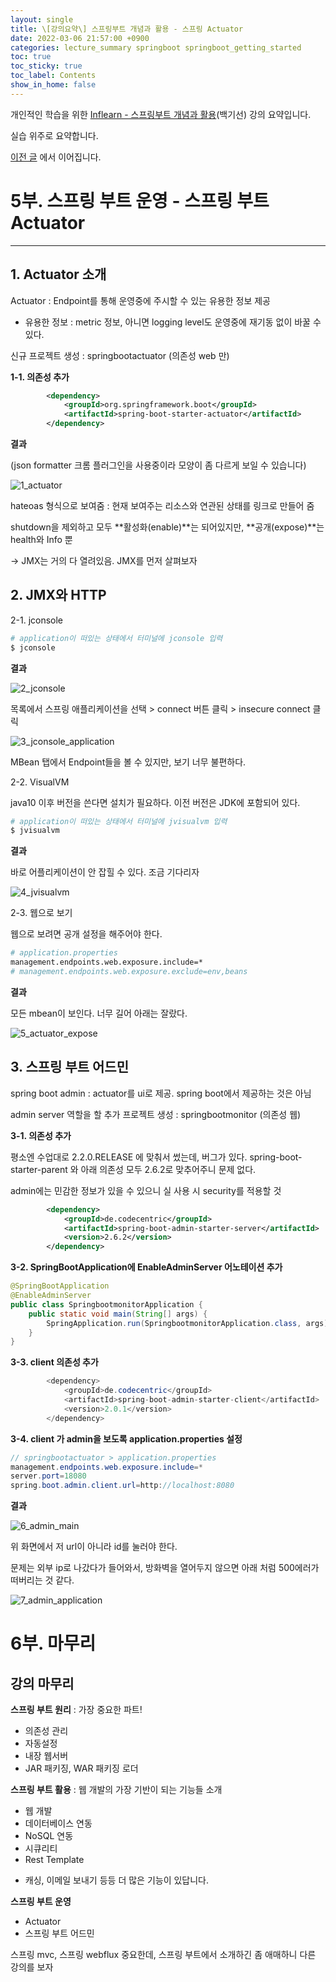 ```yaml
---
layout: single
title: \[강의요약\] 스프링부트 개념과 활용 - 스프링 Actuator
date: 2022-03-06 21:57:00 +0900
categories: lecture_summary springboot springboot_getting_started
toc: true
toc_sticky: true
toc_label: Contents
show_in_home: false
---
```


개인적인 학습을 위한 [Inflearn - 스프링부트 개념과 활용](https://www.inflearn.com/course/%EC%8A%A4%ED%94%84%EB%A7%81%EB%B6%80%ED%8A%B8/dashboard)(백기선) 강의 요약입니다.

실습 위주로 요약합니다.

[이전 글](https://cherrue.github.io/lecture_summary/springboot/springboot_getting_started/lecture-keesun-spring-rest-client/) 에서 이어집니다.

# 5부. 스프링 부트 운영 - 스프링 부트 Actuator

---

## 1. Actuator 소개

Actuator : Endpoint를 통해 운영중에 주시할 수 있는 유용한 정보 제공

- 유용한 정보 : metric 정보, 아니면 logging level도 운영중에 재기동 없이 바꿀 수 있다.

신규 프로젝트 생성 : springbootactuator (의존성 web 만)

**1-1. 의존성 추가**

```xml
		<dependency>
            <groupId>org.springframework.boot</groupId>
            <artifactId>spring-boot-starter-actuator</artifactId>
        </dependency>
```

**결과**

(json formatter 크롬 플러그인을 사용중이라 모양이 좀 다르게 보일 수 있습니다)

![1_actuator](/assets/images/2022-03/06/1_actuator.png)

hateoas 형식으로 보여줌 : 현재 보여주는 리소스와 연관된 상태를 링크로 만들어 줌

shutdown을 제외하고 모두 **활성화(enable)**는 되어있지만, **공개(expose)**는 health와 Info 뿐

→ JMX는 거의 다 열려있음. JMX를 먼저 살펴보자

## 2. JMX와 HTTP

2-1. jconsole

```bash
# application이 떠있는 상태에서 터미널에 jconsole 입력
$ jconsole
```

**결과**

![2_jconsole](/assets/images/2022-03/06/2_jconsole.png)

목록에서 스프링 애플리케이션을 선택 > connect 버튼 클릭 > insecure connect 클릭

![3_jconsole_application](/assets/images/2022-03/06/3_jconsole_application.png)

MBean 탭에서 Endpoint들을 볼 수 있지만, 보기 너무 불편하다.

2-2. VisualVM

java10 이후 버전을 쓴다면 설치가 필요하다. 이전 버전은 JDK에 포함되어 있다.

```bash
# application이 떠있는 상태에서 터미널에 jvisualvm 입력
$ jvisualvm
```

**결과**

바로 어플리케이션이 안 잡힐 수 있다. 조금 기다리자

![4_jvisualvm](/assets/images/2022-03/06/4_jvisualvm.png)

2-3. 웹으로 보기

웹으로 보려면 공개 설정을 해주어야 한다.

```bash
# application.properties
management.endpoints.web.exposure.include=*
# management.endpoints.web.exposure.exclude=env,beans
```

**결과**

모든 mbean이 보인다. 너무 길어 아래는 잘랐다.

![5_actuator_expose](/assets/images/2022-03/06/5_actuator_expose.png)

## 3. 스프링 부트 어드민

spring boot admin : actuator를 ui로 제공. spring boot에서 제공하는 것은 아님

admin server 역할을 할 추가 프로젝트 생성 : springbootmonitor (의존성 웹)

**3-1. 의존성 추가**

평소엔 수업대로 2.2.0.RELEASE 에 맞춰서 썼는데, 버그가 있다. 
spring-boot-starter-parent 와 아래 의존성 모두 2.6.2로 맞추어주니 문제 없다.

admin에는 민감한 정보가 있을 수 있으니 실 사용 시 security를 적용할 것

```xml
		<dependency>
            <groupId>de.codecentric</groupId>
            <artifactId>spring-boot-admin-starter-server</artifactId>
            <version>2.6.2</version>
        </dependency>
```

**3-2. SpringBootApplication에 EnableAdminServer 어노테이션 추가**

```java
@SpringBootApplication
@EnableAdminServer
public class SpringbootmonitorApplication {
    public static void main(String[] args) {
        SpringApplication.run(SpringbootmonitorApplication.class, args);
    }
}
```

**3-3. client 의존성 추가**

```java
		<dependency>
            <groupId>de.codecentric</groupId>
            <artifactId>spring-boot-admin-starter-client</artifactId>
            <version>2.0.1</version>
        </dependency>
```

**3-4. client 가 admin을 보도록 application.properties 설정**

```java
// springbootactuator > application.properties
management.endpoints.web.exposure.include=*
server.port=18080
spring.boot.admin.client.url=http://localhost:8080
```

**결과**

![6_admin_main](/assets/images/2022-03/06/6_admin_main.png)

위 화면에서 저 url이 아니라 id를 눌러야 한다.

문제는 외부 ip로 나갔다가 들어와서, 방화벽을 열어두지 않으면 아래 처럼 500에러가 떠버리는 것 같다.

![7_admin_application](/assets/images/2022-03/06/7_admin_application.png)

# 6부. 마무리

## 강의 마무리

**스프링 부트 원리** : 가장 중요한 파트!

- 의존성 관리
- 자동설정
- 내장 웹서버
- JAR 패키징, WAR 패키징 로더

**스프링 부트 활용** : 웹 개발의 가장 기반이 되는 기능들 소개

- 웹 개발
- 데이터베이스 연동
- NoSQL 연동
- 시큐리티
- Rest Template

+ 캐싱, 이메일 보내기 등등 더 많은 기능이 있답니다.

**스프링 부트 운영**

- Actuator
- 스프링 부트 어드민

스프링 mvc, 스프링 webflux 중요한데, 스프링 부트에서 소개하긴 좀 애매하니 다른 강의를 보자